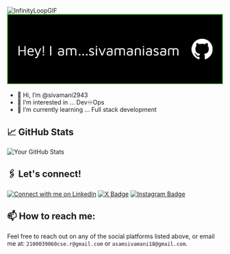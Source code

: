 ![InfinityLoopGIF](https://github.com/user-attachments/assets/bfffb4fe-5766-434a-8b00-ff6231ef9cc5)![](github-header.png)

- 👋 Hi, I’m @sivamani2943
- 👀 I’m interested in ... Dev♾️Ops
- 🌱 I’m currently learning ... Full stack development

## 📈 GitHub Stats

![Your GitHub Stats](https://github-readme-stats.vercel.app/api?username=sivamani2943&show_icons=true&theme=radical)
  
## 🖇️ Let's connect!
[![Connect with me on LinkedIn](https://img.shields.io/badge/Connect-%230077B5.svg?logo=linkedin&style=sociallabel=Connect)](https://www.linkedin.com/in/asam-siva-manikanta-reddy-089a61251/)
[![X Badge](https://img.shields.io/badge/-@sivamani-black?style=flat&logo=x&logoColor=white)](https://x.com/SivaManiasam)
[![Instagram Badge](https://img.shields.io/badge/Instagram-E4405F?style=flat&logo=instagram&logoColor=white)](https://www.instagram.com/mr.siv.money/)

## 📫 How to reach me:

Feel free to reach out on any of the social platforms listed above, or email me at: `2100039060cse.r@gmail.com` or `asamsivamani18@gmail.com`.


<!--- 💞️ I’m looking to collaborate on ...
- 📫 How to reach me ...
- 😄 Pronouns: ...
- ⚡ Fun fact: ...--->
<!---[![My Skills](https://skillicons.dev/icons?i=js,html,css,react)](https://skillicons.dev)
<!---
sivamani2943/sivamani2943 is a ✨ special ✨ repository because its `README.md` (this file) appears on your GitHub profile.
You can click the Preview link to take a look at your changes.
--->
